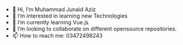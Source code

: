 - 👋 Hi, I’m Muhammad Junaid Aziz
- 👀 I’m interested in learning new Technologies
- 🌱 I’m currently learning Vue.js
- 💞️ I’m looking to collaborate on different opensource repositories.
- 📫 How to reach me: 03472498243

<!---
azizijunaid/azizijunaid is a ✨ special ✨ repository because its `README.md` (this file) appears on your GitHub profile.
You can click the Preview link to take a look at your changes.
--->
